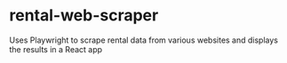 # rental-web-scraper

Uses Playwright to scrape rental data from various websites and displays the results in a React app
